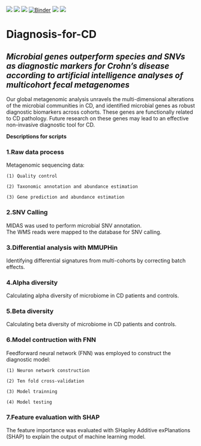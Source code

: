 ![](https://img.shields.io/badge/Python-3.8-brightgreen) ![](https://img.shields.io/badge/R-4.1.2-lightgrey) ![](https://img.shields.io/badge/Version-dev-yellowgreen) [![Binder](https://mybinder.org/badge_logo.svg)](https://mybinder.org/v2/gh/github-gs/Diagnosis-for-CD/HEAD) ![](https://img.shields.io/badge/lisense-MIT-orange) [![](https://img.shields.io/badge/Website-CADD-blue)](https://cadd.tongji.edu.cn/)

# Diagnosis-for-CD
## *Microbial genes outperform species and SNVs as diagnostic markers for Crohn’s disease according to artificial intelligence analyses of multicohort fecal metagenomes*  

Our global metagenomic analysis unravels the multi-dimensional alterations of the microbial communities in CD, and identified microbial genes as robust diagnostic biomarkers across cohorts. These genes are functionally related to CD pathology. Future research on these genes may lead to an effective non-invasive diagnostic tool for CD.


**Descriptions for scripts**

### 1.Raw data process  

Metagenomic sequencing data:  

	(1) Quality control  

	(2) Taxonomic annotation and abundance estimation  

	(3) Gene prediction and abundance estimation  

### 2.SNV Calling  

MIDAS was used to perform microbial SNV annotation.  
The WMS reads were mapped to the database for SNV calling.  

### 3.Differential analysis with MMUPHin  

Identifying differential signatures from multi-cohorts by correcting batch effects.  

### 4.Alpha diversity  

Calculating alpha diversity of microbiome in CD patients and controls.

### 5.Beta diversity  

Calculating beta diversity of microbiome in CD patients and controls.

### 6.Model contruction with FNN  

Feedforward neural network (FNN) was employed to construct the diagnostic model:  
	
	(1) Neuron network construction  

	(2) Ten fold cross-validation  

	(3) Model trainning   

	(4) Model testing  

### 7.Feature evaluation with SHAP  

The feature importance was evaluated with SHapley Additive exPlanations (SHAP) to explain the output of machine learning model.
